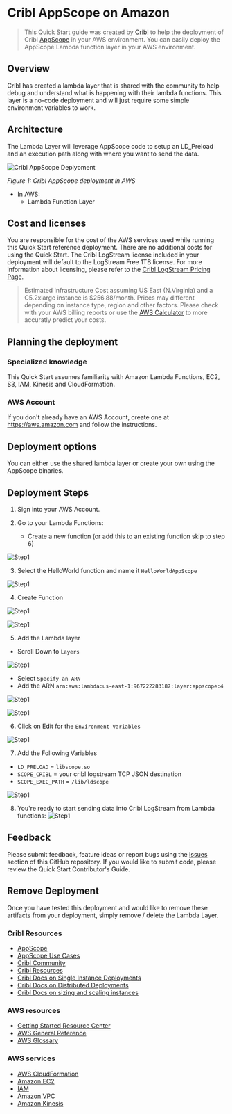 # Cribl AppScope on Amazon
> This Quick Start guide was created by [Cribl](https://cribl.io) to help the deployment of Cribl [AppScope](https://appscope.dev) in your AWS environment. You can easily deploy the AppScope Lambda function layer in your AWS environment.

## Overview 
Cribl has created a lambda layer that is shared with the community to help debug and understand what is happening with their lambda functions. This layer is a no-code deployment and will just require some simple environment variables to work.  

## Architecture 
The Lambda Layer will leverage AppScope code to setup an LD_Preload and an execution path along with where you want to send the data. 


![Cribl AppScope Deplyoment](https://quickstart-cribl-appscope.s3.amazonaws.com/architecture/AppScope_Lambda.png)

_Figure 1: Cribl AppScope deployment in AWS_

* In AWS: 
   * Lambda Function Layer

## Cost and licenses
You are responsible for the cost of the AWS services used while running this Quick Start reference deployment. There are no additional costs for using the Quick Start. The Cribl LogStream license included in your deployment will default to the LogStream Free 1TB license. For more information about licensing, please refer to the [Cribl LogStream Pricing Page](https://cribl.io/cribl-logstream-pricing/).

> Estimated Infrastructure Cost assuming US East (N.Virginia) and a C5.2xlarge instance is $256.88/month. Prices may different depending on instance type, region and other factors. Please check with your AWS billing reports or use the [AWS Calculator](https://calculator.aws/#/) to more accuratly predict your costs. 

## Planning the deployment

### Specialized knowledge
This Quick Start assumes familiarity with Amazon Lambda Functions, EC2, S3, IAM, Kinesis and CloudFormation. 

### AWS Account
If you don't already have an AWS Account, create one at https://aws.amazon.com and follow the instructions.


## Deployment options
You can either use the shared lambda layer or create your own using the AppScope binaries. 

## Deployment Steps
1. Sign into your AWS Account.

2. Go to your Lambda Functions:
    - Create a new function (or add this to an existing function skip to step 6)

![Step1](https://quickstart-cribl-appscope.s3.amazonaws.com/screenshots/lambda/appscope_01.png)

3. Select the HelloWorld function and name it `HelloWorldAppScope`

![Step1](https://quickstart-cribl-appscope.s3.amazonaws.com/screenshots/lambda/appscope_03.png)

4. Create Function

![Step1](https://quickstart-cribl-appscope.s3.amazonaws.com/screenshots/lambda/appscope_04.png)

![Step1](https://quickstart-cribl-appscope.s3.amazonaws.com/screenshots/lambda/appscope_05.png)

5. Add the Lambda layer
- Scroll Down to `Layers`

![Step1](https://quickstart-cribl-appscope.s3.amazonaws.com/screenshots/lambda/appscope_06.png)

- Select `Specify an ARN`
- Add the ARN `arn:aws:lambda:us-east-1:967222283187:layer:appscope:4`

![Step1](https://quickstart-cribl-appscope.s3.amazonaws.com/screenshots/lambda/appscope_07.png)

![Step1](https://quickstart-cribl-appscope.s3.amazonaws.com/screenshots/lambda/appscope_08.png)

6. Click on Edit for the `Environment Variables`

![Step1](https://quickstart-cribl-appscope.s3.amazonaws.com/screenshots/lambda/appscope_09.png)

7. Add the Following Variables
- `LD_PRELOAD` = `libscope.so`
- `SCOPE_CRIBL` = your cribl logstream TCP JSON destination
- `SCOPE_EXEC_PATH` = `/lib/ldscope`

![Step1](https://quickstart-cribl-appscope.s3.amazonaws.com/screenshots/lambda/appscope_10.png)

8. You're ready to start sending data into Cribl LogStream from Lambda functions:
![Step1](https://quickstart-cribl-appscope.s3.amazonaws.com/screenshots/lambda/appscope_11.png)

## Feedback
Please submit feedback, feature ideas or report bugs using the [Issues](https://github.com/criblio/aws-quickstart-cribl-appscope/issues) section of this GitHub repository. If you would like to submit code, please review the Quick Start Contributor's Guide.

## Remove Deployment

Once you have tested this deployment and would like to remove these artifacts from your deployment, simply remove / delete the Lambda Layer. 

### Cribl Resources
- [AppScope](https://appscope.dev)
- [AppScope Use Cases](https://cribl.io/appscope/)
- [Cribl Community](https://cribl.io/community) 
- [Cribl Resources](https://cribl.io/resources)
- [Cribl Docs on Single Instance Deployments](https://docs.cribl.io/docs/deploy-single-instance)
- [Cribl Docs on Distributed Deployments](https://docs.cribl.io/docs/deploy-distributed)
- [Cribl Docs on sizing and scaling instances](https://docs.cribl.io/docs/scaling)

### AWS resources

* [Getting Started Resource Center](https://aws.amazon.com/getting-started/)
* [AWS General Reference](https://docs.aws.amazon.com/general/latest/gr/)
* [AWS Glossary](https://docs.aws.amazon.com/general/latest/gr/glos-chap.html)

### AWS services

* [AWS CloudFormation](https://docs.aws.amazon.com/cloudformation/)
* [Amazon EC2](https://aws.amazon.com/ec2/)
* [IAM](https://docs.aws.amazon.com/iam/)
* [Amazon VPC](https://docs.aws.amazon.com/vpc/)
* [Amazon Kinesis](https://docs.aws.amazon.com/kinesis/)
